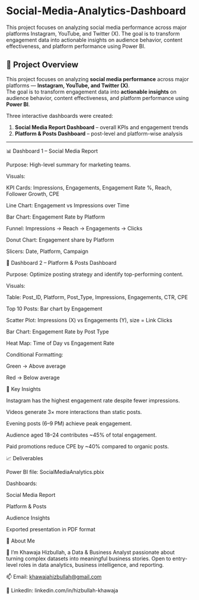 # Social-Media-Analytics-Dashboard
This project focuses on analyzing social media performance across major platforms Instagram, YouTube, and Twitter (X).   The goal is to transform engagement data into actionable insights on audience behavior, content effectiveness, and platform performance using Power BI.  

## 🧩 Project Overview  

This project focuses on analyzing **social media performance** across major platforms — **Instagram, YouTube, and Twitter (X)**.  
The goal is to transform engagement data into **actionable insights** on audience behavior, content effectiveness, and platform performance using **Power BI**.  

Three interactive dashboards were created:  
1. **Social Media Report Dashboard** – overall KPIs and engagement trends  
2. **Platform & Posts Dashboard** – post-level and platform-wise analysis  
---
📊 Dashboard 1 – Social Media Report

Purpose: High-level summary for marketing teams.

Visuals:

KPI Cards: Impressions, Engagements, Engagement Rate %, Reach, Follower Growth, CPE

Line Chart: Engagement vs Impressions over Time

Bar Chart: Engagement Rate by Platform

Funnel: Impressions → Reach → Engagements → Clicks

Donut Chart: Engagement share by Platform

Slicers: Date, Platform, Campaign

📸 Dashboard 2 – Platform & Posts Dashboard

Purpose: Optimize posting strategy and identify top-performing content.

Visuals:

Table: Post_ID, Platform, Post_Type, Impressions, Engagements, CTR, CPE

Top 10 Posts: Bar chart by Engagement

Scatter Plot: Impressions (X) vs Engagements (Y), size = Link Clicks

Bar Chart: Engagement Rate by Post Type

Heat Map: Time of Day vs Engagement Rate

Conditional Formatting:

Green → Above average

Red → Below average



🧠 Key Insights

Instagram has the highest engagement rate despite fewer impressions.

Videos generate 3× more interactions than static posts.

Evening posts (6–9 PM) achieve peak engagement.

Audience aged 18–24 contributes ~45% of total engagement.

Paid promotions reduce CPE by ~40% compared to organic posts.

📈 Deliverables

Power BI file: SocialMediaAnalytics.pbix

Dashboards:

Social Media Report

Platform & Posts

Audience Insights

Exported presentation in PDF format

💼 About Me

👋 I’m Khawaja Hizbullah, a Data & Business Analyst passionate about turning complex datasets into meaningful business stories.
Open to entry-level roles in data analytics, business intelligence, and reporting.

📫 Email: khawajahizbullah@gmail.com


🔗 LinkedIn: linkedin.com/in/hizbullah-khawaja
